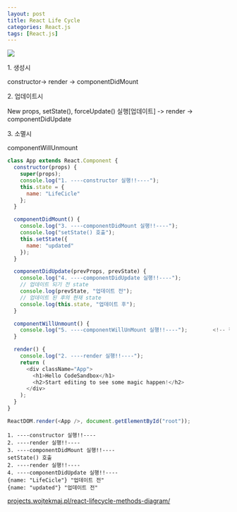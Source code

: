 ```yaml
---
layout: post
title: React Life Cycle
categories: React.js
tags: [React.js]
---
```


![](https://blog.kakaocdn.net/dn/cqaew1/btqTcQcIAdV/8BGJx1ybI0Wu5Gpte5xVFk/img.png)

1\. 생성시

constructor\-> render -> componentDidMount

2\. 업데이트시

New props, setState(), forceUpdate() 실행\[업데이트\] -> render -> componentDidUpdate

3\. 소멸시

componentWillUnmount

```javascript
class App extends React.Component {
  constructor(props) {
    super(props);
    console.log("1. ----constructor 실행!!----");
    this.state = {
      name: "LifeCicle"
    };
  }

  componentDidMount() {
    console.log("3. ----componentDidMount 실행!!----");
    console.log("setState() 호출");
    this.setState({
      name: "updated"
    });
  }

  componentDidUpdate(prevProps, prevState) {
    console.log("4. ----componentDidUpdate 실행!!----");
    // 업데이트 되기 전 state
    console.log(prevState, "업데이트 전");
    // 업데이트 된 후의 현재 state
    console.log(this.state, "업데이트 후");
  }

  componentWillUnmount() {
    console.log("5. ----componentWillUnMount 실행!!----");		<!-- 직접확인불가 -->
  }

  render() {
    console.log("2. ----render 실행!!----");
    return (
      <div className="App">
        <h1>Hello CodeSandbox</h1>
        <h2>Start editing to see some magic happen!</h2>
      </div>
    );
  }
}

ReactDOM.render(<App />, document.getElementById("root"));


```

```console
1. ----constructor 실행!!----
2. ----render 실행!!----
3. ----componentDidMount 실행!!----
setState() 호출
2. ----render 실행!!----
4. ----componentDidUpdate 실행!!----
{name: "LifeCicle"} "업데이트 전"
{name: "updated"} "업데이트 전"
```

[projects.wojtekmaj.pl/react-lifecycle-methods-diagram/](https://projects.wojtekmaj.pl/react-lifecycle-methods-diagram/)
